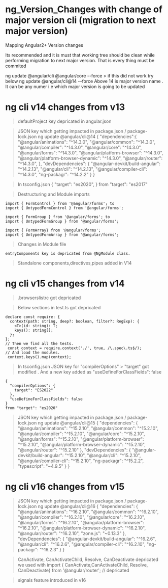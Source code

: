 # ng_Version_Changes with change of major version cli (migration to next major version)
Mapping Angular2+ Version changes

Its recommended and it is must that working tree should be clean while performing migration to next major version. That is every thing must be commited

ng update @angular/cli @angular/core --force > if this did not work try below
ng update @angular/cli@14 --force
Above 14 is major version name . It can be any numer i.e which major version is going to be updated

# ng cli v14 changes from v13

  > defaultProject key depricated in angular.json

  > JSON key which getting impacted in package.json / package-lock.json ng update @angular/cli@14 
    {
        "dependencies":{
            "@angular/animations": "^14.3.0",
            "@angular/common": "^14.3.0",
            "@angular/compiler": "^14.3.0",
            "@angular/core": "^14.3.0",
            "@angular/forms": "^14.3.0",
            "@angular/platform-browser": "^14.3.0",
            "@angular/platform-browser-dynamic": "^14.3.0",
            "@angular/router": "^14.3.0",
        },
        "devDependencies": {
        "@angular-devkit/build-angular": "^14.2.13",
        "@angular/cli": "^14.2.13",
        "@angular/compiler-cli": "^14.3.0",
        "ng-packagr": "^14.2.2"
        }
    }

  > In tsconfig.json 
    {
         "target": "es2020",
    }
    from "target": "es2017"

  >   Destructuring and Module imports

    import { FormControl } from '@angular/forms'; to 
    import { UntypedFormControl } from '@angular/forms';
    
    import { FormGroup } from '@angular/forms'; to
    import { UntypedFormGroup } from '@angular/forms';

    import { FormArray} from '@angular/forms';
    import { UntypedFormArray } from '@angular/forms';

  > Changes in Module file 
    
    entryComponents key is depricated from @NgModule class.

  > Standalone components,directives,pipes added in V14
   
# ng cli v15 changes from v14

  > .browserslistrc got depricated

  > Below sections in test.ts got depricated

    declare const require: {
      context(path: string, deep?: boolean, filter?: RegExp): {
        <T>(id: string): T;
        keys(): string[];
      };
    }; 
    // Then we find all the tests.
     const context = require.context('./', true, /\.spec\.ts$/);
    // And load the modules.
     context.keys().map(context);

   > In tsconfig.json JSON key for "compilerOptions" > "target" got modified . And a new key
     added as "useDefineForClassFields": false 

    {
      "compilerOptions": {
        target": "ES2022"
      },
      "useDefineForClassFields": false   
    }
    from "target": "es2020"

  > JSON key which getting impacted in package.json / package-lock.json ng update @angular/cli@15 
    {
      "dependencies": {
          "@angular/animations": "^15.2.10",
          "@angular/common": "^15.2.10",
          "@angular/compiler": "^15.2.10",
          "@angular/core": "^15.2.10",
          "@angular/forms": "^15.2.10",
          "@angular/platform-browser": "^15.2.10",
          "@angular/platform-browser-dynamic": "^15.2.10",
          "@angular/router": "^15.2.10"
          },
      "devDependencies": {
          "@angular-devkit/build-angular": "^15.2.10",
          "@angular/cli": "^15.2.10",
          "@angular/compiler-cli": "^15.2.10",
          "ng-packagr": "^15.2.2",
          "typescript": "~4.9.5"
          }
    }
    
# ng cli v16 changes from v15

> JSON key which getting impacted in package.json / package-lock.json ng update @angular/cli@16
  {
    "dependencies": {
        "@angular/animations": "^16.2.10",
        "@angular/common": "^16.2.10",
        "@angular/compiler": "^16.2.10",
        "@angular/core": "^16.2.10",
        "@angular/forms": "^16.2.10",
        "@angular/platform-browser": "^16.2.10",
        "@angular/platform-browser-dynamic": "^16.2.10",
        "@angular/router": "^16.2.10",
        "zone.js": "~0.13.3"
    },
    "devDependencies": {
        "@angular-devkit/build-angular": "^16.2.6",
        "@angular/cli": "^16.2.6",
        "@angular/compiler-cli": "^16.2.10",
        "ng-packagr": "^16.2.3"
    }
  } 

  > CanActivate, CanActivateChild, Resolve, CanDeactivate depricated 
    we used with 
    import { CanActivate,CanActivateChild, Resolve, CanDeactivate} from '@angular/router'; // depricated

  > signals feature introduced in v16  
 

